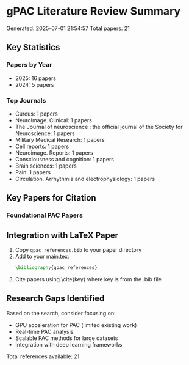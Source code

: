 # gPAC Literature Review Summary
Generated: 2025-07-01 21:54:57
Total papers: 21

## Key Statistics

### Papers by Year
- 2025: 16 papers
- 2024: 5 papers

### Top Journals
- Cureus: 1 papers
- NeuroImage. Clinical: 1 papers
- The Journal of neuroscience : the official journal of the Society for Neuroscience: 1 papers
- Military Medical Research: 1 papers
- Cell reports: 1 papers
- Neuroimage. Reports: 1 papers
- Consciousness and cognition: 1 papers
- Brain sciences: 1 papers
- Pain: 1 papers
- Circulation. Arrhythmia and electrophysiology: 1 papers

## Key Papers for Citation

### Foundational PAC Papers

## Integration with LaTeX Paper

1. Copy `gpac_references.bib` to your paper directory
2. Add to your main.tex:
   ```latex
   \bibliography{gpac_references}
   ```
3. Cite papers using \cite{key} where key is from the .bib file

## Research Gaps Identified

Based on the search, consider focusing on:
- GPU acceleration for PAC (limited existing work)
- Real-time PAC analysis
- Scalable PAC methods for large datasets
- Integration with deep learning frameworks

Total references available: 21